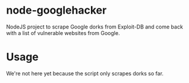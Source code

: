 # node-googlehacker
NodeJS project to scrape Google dorks from Exploit-DB and come back with a list of vulnerable websites from Google.

# Usage
We're not here yet because the script only scrapes dorks so far.
